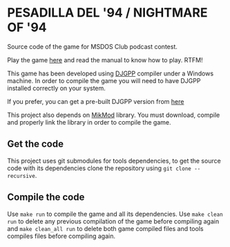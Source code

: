 # PESADILLA DEL '94 / NIGHTMARE OF '94

Source code of the game for MSDOS Club podcast contest.

Play the game [here](https://onepopcorn.github.io/pesadilla94/) and read the manual to know how to play. RTFM!

This game has been developed using [DJGPP](https://www.delorie.com/djgpp/) compiler under a Windows machine. In order to compile the game you will need to have DJGPP installed correctly on your system.

If you prefer, you can get a pre-built DJGPP version from [here](https://github.com/andrewwutw/build-djgpp?tab=readme-ov-file)

This project also depends on [MikMod](https://mikmod.sourceforge.net/) library. You must download, compile and properly link the library in order to compile the game.

## Get the code

This project uses git submodules for tools dependencies, to get the source code with its dependencies clone the repository using `git clone --recursive`.

## Compile the code

Use `make run` to compile the game and all its dependencies. Use `make clean run` to delete any previous compilation of the game before compiling again and `make clean_all run` to delete both game compiled files and tools compiles files before compiling again.
